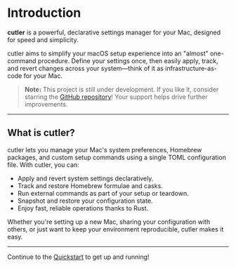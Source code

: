 # Introduction

**cutler** is a powerful, declarative settings manager for your Mac, designed for speed and simplicity.

cutler aims to simplify your macOS setup experience into an "almost" one-command procedure. Define your settings once, then easily apply, track, and revert changes across your system—think of it as infrastructure-as-code for your Mac.

> **Note:** This project is still under development. If you like it, consider starring the [GitHub repository](https://github.com/hitblast/cutler)! Your support helps drive further improvements.

---

## What is cutler?

cutler lets you manage your Mac's system preferences, Homebrew packages, and custom setup commands using a single TOML configuration file. With cutler, you can:

- Apply and revert system settings declaratively.
- Track and restore Homebrew formulae and casks.
- Run external commands as part of your setup or teardown.
- Snapshot and restore your configuration state.
- Enjoy fast, reliable operations thanks to Rust.

Whether you're setting up a new Mac, sharing your configuration with others, or just want to keep your environment reproducible, cutler makes it easy.

---

Continue to the [Quickstart](quickstart.md) to get up and running!